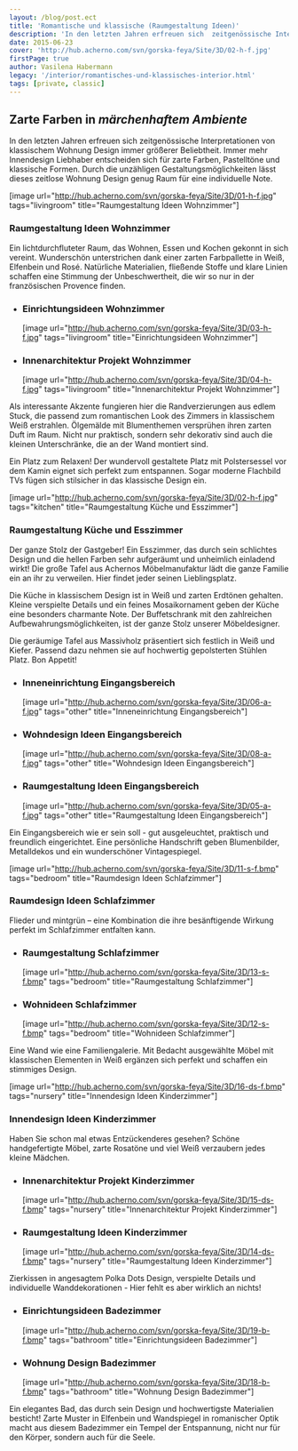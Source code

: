 ```yaml
---
layout: /blog/post.ect
title: 'Romantische und klassische (Raumgestaltung Ideen)'
description: 'In den letzten Jahren erfreuen sich  zeitgenössische Interpretationen von klassischem Wohnung Design immer größerer Beliebtheit. Immer mehr Innendesign Liebhaber entscheiden sich für zarte Farben, Pastelltöne und klassische Formen. Durch die unzähligen Gestaltungsmöglichkeiten lässt dieses zeitlose Wohnung Design genug Raum für eine individuelle Note.'
date: 2015-06-23
cover: 'http://hub.acherno.com/svn/gorska-feya/Site/3D/02-h-f.jpg'
firstPage: true
author: Vasilena Habermann
legacy: '/interior/romantisches-und-klassisches-interior.html'
tags: [private, classic]
---
```

## Zarte Farben in *märchenhaftem Ambiente*
In den letzten Jahren erfreuen sich  zeitgenössische Interpretationen von klassischem Wohnung Design immer größerer Beliebtheit. Immer mehr Innendesign Liebhaber entscheiden sich für zarte Farben, Pastelltöne und klassische Formen. Durch die unzähligen Gestaltungsmöglichkeiten lässt dieses zeitlose Wohnung Design genug Raum für eine individuelle Note.

[image url="http://hub.acherno.com/svn/gorska-feya/Site/3D/01-h-f.jpg" tags="livingroom" title="Raumgestaltung Ideen Wohnzimmer"]
### Raumgestaltung Ideen **Wohnzimmer**

Ein lichtdurchfluteter Raum, das Wohnen, Essen und Kochen gekonnt in sich vereint. Wunderschön unterstrichen dank einer zarten Farbpallette in Weiß, Elfenbein und Rosé. Natürliche Materialien, fließende Stoffe und klare Linien schaffen eine Stimmung der Unbeschwertheit, die wir so  nur in der französischen Provence finden.

-   ### Einrichtungsideen **Wohnzimmer**
    [image url="http://hub.acherno.com/svn/gorska-feya/Site/3D/03-h-f.jpg" tags="livingroom" title="Einrichtungsideen Wohnzimmer"]
-   ### Innenarchitektur Projekt **Wohnzimmer**
    [image url="http://hub.acherno.com/svn/gorska-feya/Site/3D/04-h-f.jpg" tags="livingroom" title="Innenarchitektur Projekt Wohnzimmer"]

Als interessante Akzente  fungieren hier die Randverzierungen aus edlem Stuck, die passend zum romantischen Look des Zimmers in klassischem Weiß erstrahlen. Ölgemälde mit Blumenthemen versprühen ihren zarten Duft im Raum. Nicht nur praktisch, sondern sehr dekorativ sind auch die kleinen Unterschränke, die an der Wand montiert sind.

Ein Platz zum Relaxen! Der wundervoll gestaltete Platz mit Polstersessel vor dem  Kamin eignet sich perfekt zum entspannen. Sogar moderne Flachbild TVs fügen sich stilsicher in das klassische Design ein.

[image url="http://hub.acherno.com/svn/gorska-feya/Site/3D/02-h-f.jpg" tags="kitchen" title="Raumgestaltung Küche und Esszimmer"]
### Raumgestaltung **Küche und Esszimmer**

Der ganze Stolz der Gastgeber! Ein Esszimmer, das durch sein schlichtes Design und die hellen Farben sehr aufgeräumt und unheimlich einladend wirkt!
Die große Tafel aus Achernos Möbelmanufaktur lädt die ganze Familie ein an ihr zu verweilen. Hier findet jeder seinen Lieblingsplatz.

Die Küche in klassischem Design ist in Weiß und zarten Erdtönen gehalten. Kleine  verspielte Details und ein feines Mosaikornament geben der Küche eine besonders charmante Note. Der Buffetschrank mit den zahlreichen Aufbewahrungsmöglichkeiten, ist der ganze Stolz unserer Möbeldesigner.

Die geräumige Tafel aus Massivholz präsentiert sich festlich in Weiß und Kiefer. Passend dazu nehmen sie auf hochwertig gepolsterten Stühlen Platz.
Bon Appetit!

-   ### Inneneinrichtung **Eingangsbereich**
    [image url="http://hub.acherno.com/svn/gorska-feya/Site/3D/06-a-f.jpg" tags="other" title="Inneneinrichtung Eingangsbereich"]
-   ### Wohndesign Ideen **Eingangsbereich**
    [image url="http://hub.acherno.com/svn/gorska-feya/Site/3D/08-a-f.jpg" tags="other" title="Wohndesign Ideen Eingangsbereich"]
-   ### Raumgestaltung Ideen **Eingangsbereich**
    [image url="http://hub.acherno.com/svn/gorska-feya/Site/3D/05-a-f.jpg" tags="other" title="Raumgestaltung Ideen Eingangsbereich"]

Ein Eingangsbereich wie er sein soll - gut ausgeleuchtet, praktisch und freundlich eingerichtet. Eine persönliche Handschrift geben Blumenbilder, Metalldekos und ein wunderschöner Vintagespiegel.

[image url="http://hub.acherno.com/svn/gorska-feya/Site/3D/11-s-f.bmp" tags="bedroom" title="Raumdesign Ideen Schlafzimmer"]
### Raumdesign Ideen **Schlafzimmer**

Flieder und mintgrün – eine Kombination die ihre besänftigende Wirkung perfekt im Schlafzimmer entfalten kann. 

-   ### Raumgestaltung **Schlafzimmer**
    [image url="http://hub.acherno.com/svn/gorska-feya/Site/3D/13-s-f.bmp" tags="bedroom" title="Raumgestaltung Schlafzimmer"]
-   ### Wohnideen **Schlafzimmer**
    [image url="http://hub.acherno.com/svn/gorska-feya/Site/3D/12-s-f.bmp" tags="bedroom" title="Wohnideen Schlafzimmer"]

Eine Wand wie eine Familiengalerie. Mit Bedacht ausgewählte Möbel mit klassischen Elementen in Weiß  ergänzen sich perfekt und schaffen ein stimmiges Design.

[image url="http://hub.acherno.com/svn/gorska-feya/Site/3D/16-ds-f.bmp" tags="nursery" title="Innendesign Ideen Kinderzimmer"]
### Innendesign Ideen **Kinderzimmer**

Haben Sie schon mal etwas Entzückenderes gesehen? Schöne handgefertigte Möbel, zarte Rosatöne und viel Weiß verzaubern jedes kleine Mädchen.

-   ### Innenarchitektur Projekt **Kinderzimmer**
    [image url="http://hub.acherno.com/svn/gorska-feya/Site/3D/15-ds-f.bmp" tags="nursery" title="Innenarchitektur Projekt Kinderzimmer"]
-   ### Raumgestaltung Ideen **Kinderzimmer**
    [image url="http://hub.acherno.com/svn/gorska-feya/Site/3D/14-ds-f.bmp" tags="nursery" title="Raumgestaltung Ideen Kinderzimmer"]

Zierkissen in angesagtem Polka Dots Design, verspielte Details und individuelle Wanddekorationen - Hier fehlt es aber wirklich an nichts!

-   ### Einrichtungsideen **Badezimmer**
    [image url="http://hub.acherno.com/svn/gorska-feya/Site/3D/19-b-f.bmp" tags="bathroom" title="Einrichtungsideen Badezimmer"]
-   ### Wohnung Design **Badezimmer**
    [image url="http://hub.acherno.com/svn/gorska-feya/Site/3D/18-b-f.bmp" tags="bathroom" title="Wohnung Design Badezimmer"]

Ein elegantes Bad, das durch sein Design und  hochwertigste Materialien besticht! Zarte Muster in Elfenbein und Wandspiegel in romanischer Optik macht aus diesem Badezimmer ein Tempel der Entspannung, nicht nur für den Körper, sondern auch für die Seele.